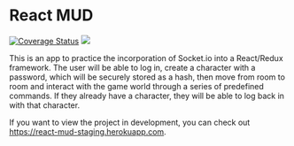 # React MUD

[![Coverage Status](https://coveralls.io/repos/github/BatemanVO/react-mud/badge.svg?branch=coverage)](https://coveralls.io/github/BatemanVO/react-mud?branch=coverage)
<img src="https://travis-ci.org/BatemanVO/react-mud.svg?branch=staging">

This is an app to practice the incorporation of Socket.io into a React/Redux framework. The user will be able to log in, create a character with a password, which will be securely stored as a hash, then move from room to room and interact with the game world through a series of predefined commands. If they already have a character, they will be able to log back in with that character.

If you want to view the project in development, you can check out https://react-mud-staging.herokuapp.com.
